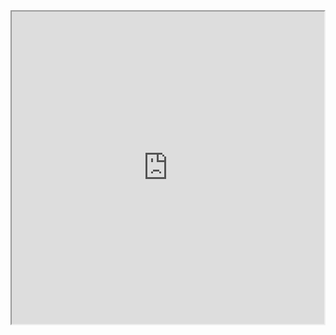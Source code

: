 <iframe height=500 width=500 src="https://github.com/fananchong/test_travis_ci_for_golang/blob/master/temp/vscode.gif">
